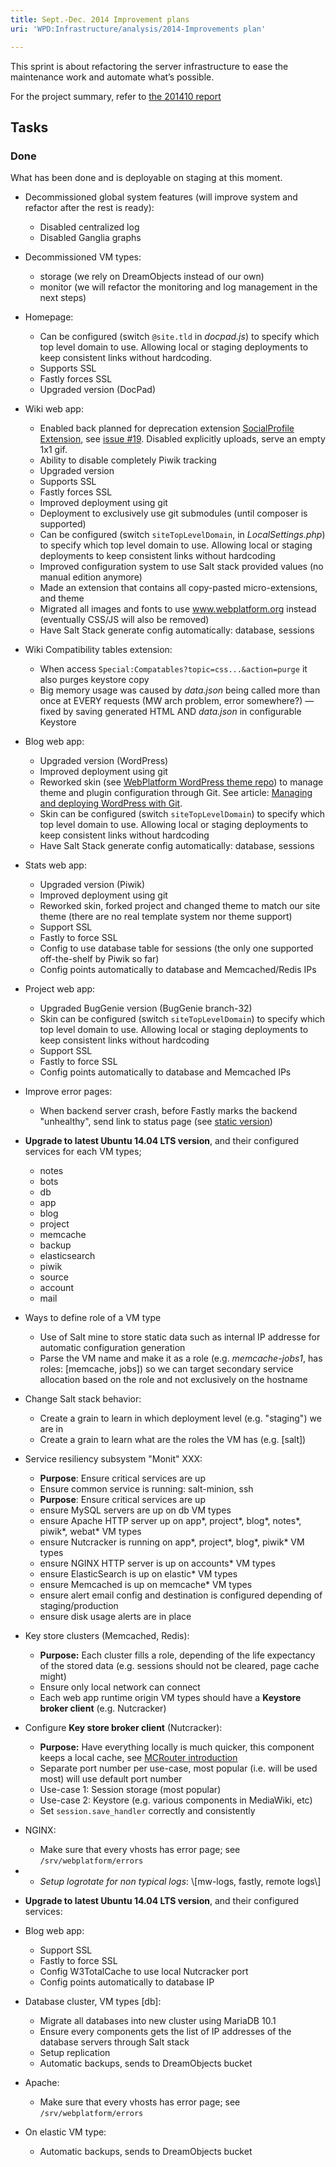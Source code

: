 ```yaml
---
title: Sept.-Dec. 2014 Improvement plans
uri: 'WPD:Infrastructure/analysis/2014-Improvements plan'

---
```

This sprint is about refactoring the server infrastructure to ease the maintenance work and automate what’s possible.

For the project summary, refer to [the 201410 report](/WPD:Infrastructure/reports/201410)

## <span>Tasks</span>

### <span>Done</span>

What has been done and is deployable on staging at this moment.

-   Decommissioned global system features (will improve system and refactor after the rest is ready):
    -   Disabled centralized log
    -   Disabled Ganglia graphs

-   Decommissioned VM types:
    -   storage (we rely on DreamObjects instead of our own)
    -   monitor (we will refactor the monitoring and log management in the next steps)

-   Homepage:
    -   Can be configured (switch `@site.tld` in *docpad.js*) to specify which top level domain to use. Allowing local or staging deployments to keep consistent links without hardcoding.
    -   Supports SSL
    -   Fastly forces SSL
    -   Upgraded version (DocPad)

-   Wiki web app:
    -   Enabled back planned for deprecation extension [SocialProfile Extension](http://www.mediawiki.org/wiki/Extension:SocialProfile), see [issue \#19](https://github.com/webplatform/mediawiki/issues/19). Disabled explicitly uploads, serve an empty 1x1 gif.
    -   Ability to disable completely Piwik tracking
    -   Upgraded version
    -   Supports SSL
    -   Fastly forces SSL
    -   Improved deployment using git
    -   Deployment to exclusively use git submodules (until composer is supported)
    -   Can be configured (switch `siteTopLevelDomain`, in *LocalSettings.php*) to specify which top level domain to use. Allowing local or staging deployments to keep consistent links without hardcoding
    -   Improved configuration system to use Salt stack provided values (no manual edition anymore)
    -   Made an extension that contains all copy-pasted micro-extensions, and theme
    -   Migrated all images and fonts to use www.webplatform.org instead (eventually CSS/JS will also be removed)
    -   Have Salt Stack generate config automatically: database, sessions

-   Wiki Compatibility tables extension:
    -   When access `Special:Compatables?topic=css...&action=purge` it also purges keystore copy
    -   Big memory usage was caused by *data.json* being called more than once at EVERY requests (MW arch problem, error somewhere?) — fixed by saving generated HTML AND *data.json* in configurable Keystore

-   Blog web app:
    -   Upgraded version (WordPress)
    -   Improved deployment using git
    -   Reworked skin (see [WebPlatform WordPress theme repo](https://github.com/webplatform/webplatform-wordpress-theme)) to manage theme and plugin configuration through Git. See article: [Managing and deploying WordPress with Git](http://blog.g-design.net/post/60019471157/managing-and-deploying-wordpress-with-git).
    -   Skin can be configured (switch `siteTopLevelDomain`) to specify which top level domain to use. Allowing local or staging deployments to keep consistent links without hardcoding
    -   Have Salt Stack generate config automatically: database, sessions

-   Stats web app:
    -   Upgraded version (Piwik)
    -   Improved deployment using git
    -   Reworked skin, forked project and changed theme to match our site theme (there are no real template system nor theme support)
    -   Support SSL
    -   Fastly to force SSL
    -   Config to use database table for sessions (the only one supported off-the-shelf by Piwik so far)
    -   Config points automatically to database and Memcached/Redis IPs

-   Project web app:
    -   Upgraded BugGenie version (BugGenie branch-32)
    -   Skin can be configured (switch `siteTopLevelDomain`) to specify which top level domain to use. Allowing local or staging deployments to keep consistent links without hardcoding
    -   Support SSL
    -   Fastly to force SSL
    -   Config points automatically to database and Memcached IPs

-   Improve error pages:
    -   When backend server crash, before Fastly marks the backend "unhealthy", send link to status page (see [static version](http://www.webplatformstaging.org/errors/503.html))

-   **Upgrade to latest Ubuntu 14.04 LTS version**, and their configured services for each VM types;
    -   notes
    -   bots
    -   db
    -   app
    -   blog
    -   project
    -   memcache
    -   backup
    -   elasticsearch
    -   piwik
    -   source
    -   account
    -   mail

-   Ways to define role of a VM type
    -   Use of Salt mine to store static data such as internal IP addresse for automatic configuration generation
    -   Parse the VM name and make it as a role (e.g. *memcache-jobs1*, has roles: [memcache, jobs]) so we can target secondary service allocation based on the role and not exclusively on the hostname

-   Change Salt stack behavior:
    -   Create a grain to learn in which deployment level (e.g. "staging") we are in
    -   Create a grain to learn what are the roles the VM has (e.g. [salt])

-   Service resiliency subsystem "Monit" XXX:
    -   **Purpose**: Ensure critical services are up
    -   Ensure common service is running: salt-minion, ssh
    -   **Purpose**: Ensure critical services are up
    -   ensure MySQL servers are up on db VM types
    -   ensure Apache HTTP server up on app\*, project\*, blog\*, notes\*, piwik\*, webat\* VM types
    -   ensure Nutcracker is running on app\*, project\*, blog\*, piwik\* VM types
    -   ensure NGINX HTTP server is up on accounts\* VM types
    -   ensure ElasticSearch is up on elastic\* VM types
    -   ensure Memcached is up on memcache\* VM types
    -   ensure alert email config and destination is configured depending of staging/production
    -   ensure disk usage alerts are in place

-   Key store clusters (Memcached, Redis):
    -   **Purpose:** Each cluster fills a role, depending of the life expectancy of the stored data (e.g. sessions should not be cleared, page cache might)
    -   Ensure only local network can connect
    -   Each web app runtime origin VM types should have a **Keystore broker client** (e.g. Nutcracker)

-   Configure **Key store broker client** (Nutcracker):
    -   **Purpose:** Have everything locally is much quicker, this component keeps a local cache, see [MCRouter introduction](https://code.facebook.com/posts/296442737213493/introducing-mcrouter-a-memcached-protocol-router-for-scaling-memcached-deployments/)
    -   Separate port number per use-case, most popular (i.e. will be used most) will use default port number
    -   Use-case 1: Session storage (most popular)
    -   Use-case 2: Keystore (e.g. various components in MediaWiki, etc)
    -   Set `session.save_handler` correctly and consistently

-   NGINX:
    -   Make sure that every vhosts has error page; see `/srv/webplatform/errors`

-   -   *Setup logrotate for non typical logs*: \\[mw-logs, fastly, remote logs\\]

-   **Upgrade to latest Ubuntu 14.04 LTS version**, and their configured services:

-   Blog web app:
    -   Support SSL
    -   Fastly to force SSL
    -   Config W3TotalCache to use local Nutcracker port
    -   Config points automatically to database IP

-   Database cluster, VM types [db]:
    -   Migrate all databases into new cluster using MariaDB 10.1
    -   Ensure every components gets the list of IP addresses of the database servers through Salt stack
    -   Setup replication
    -   Automatic backups, sends to DreamObjects bucket

-   Apache:
    -   Make sure that every vhosts has error page; see `/srv/webplatform/errors`

-   On elastic VM type:
    -   Automatic backups, sends to DreamObjects bucket

